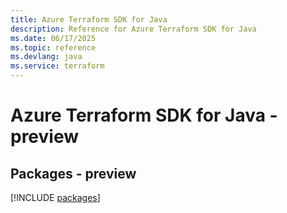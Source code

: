 ```yaml
---
title: Azure Terraform SDK for Java
description: Reference for Azure Terraform SDK for Java
ms.date: 06/17/2025
ms.topic: reference
ms.devlang: java
ms.service: terraform
---
```

# Azure Terraform SDK for Java - preview
## Packages - preview
[!INCLUDE [packages](terraform-index.md)]